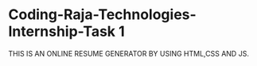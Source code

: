 # Coding-Raja-Technologies-Internship-Task 1
THIS IS AN ONLINE RESUME GENERATOR BY USING HTML,CSS AND JS.
